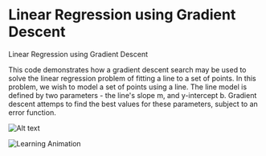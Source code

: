 # Linear Regression using Gradient Descent
Linear Regression using Gradient Descent

This code demonstrates how a gradient descent search may be used to solve the linear regression problem of fitting a line to a set of points. In this problem, we wish to model a set of points using a line. The line model is defined by two parameters - the line's slope m, and y-intercept b. Gradient descent attemps to find the best values for these parameters, subject to an error function.

![Alt text](https://github.com/Shantam2/LinRegGradDesc/blob/master/eg.gif?raw=true "Optional Title")

![Learning Animation](https://github.com/Shantam2/LinRegGradDesc/blob/master/eg.gif "Optional title")

